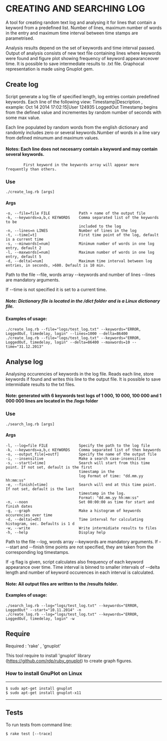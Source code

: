 
# CREATING AND SEARCHING LOG 

A tool for creating random text log and analysing it for lines that contain a keyword from a predefined list.
Number of lines, maximum number of words in the entry and maximum time interval between time stamps are parametrised.

Analysis results depend on the set of keywords and time interval passed. Output of analysis consists of new text file containing lines where keywords were found and figure plot showing frequency of keyword appearanceover time. It is possible to save intermediate results to .txt file.
Graphocal representation is made using Gnuplot gem. 
 
## Create log

Script generate a log file of specified length, log entries contain predefined keywords.
Each line of the following view: 
Timestamp|Description , example: Oct 14 2014 17:02:15|User 124935 LoggedOut
Timestamp begins from the defined value and incrementes by random number of seconds with some max value.

Each line populated by random words from the english dictionary and randomly includes zero or several keywords.Number of words in a line vary from defined minumum and maximum values. 

#### Notes: Each line does not necesarry contain a keyword and may contain several keywords. 	
			First keyword in the keywords array will appear more frequently than others. 


### Use 

	./create_log.rb [args]

#### Args
	
    -o, --file=file FILE             Path + name of the output file
    -k, --keywords=a,b,c KEYWORDS    Comma separated list of the keywords to be
                                     included to the log
    -n, --lines=n LINES              Number of lines in the log
    -t, --time[=t]                   First time point of the log, default is a current time
    -s, --minwords[=num]             Minimum number of words in one log entry, default 2
    -l, --maxwords[=num]             Maximum number of words in one log entry, default 5
    -d, --delta[=num]                Maximum time interval between log entries, in seconds, >600. Default is 10 min.

Path to the file --file, words array --keywords and number of lines --lines are mandatory arguments. 

If --time is not specified it is set to a current time. 
 
##### Note: Dictionary file is located in the /dict folder and is a Linux dictionary file. 

#### Examples of usage:

	./create_log.rb --file="logs/test_log.txt" --keywords="ERROR, LoggedOut, timedelay, login" --lines=1000 --delta=86400
	./create_log.rb --file="logs/test_log.txt" --keywords="ERROR, LoggedOut, timedelay, login" --delta=86400 --maxwords=10 --time="31.12.2013"

## Analyse log

Analysing occurencies of keywords in the log file. Reads each line, store keywords if found and writes this line to the output file. 
It is possible to save intermidiate results to the txt files.

#### Note: generated with 6 keywords test logs of 1 000, 10 000, 100 000 and 1 000 000 lines are located in the /logs folder

### Use 

	./search_log.rb [args]

#### Args
	
	-l, --log=file FILE              Specify the path to the log file
    -k, --keywords=a,b,c KEYWORDS    Comma separated list of then keywords
    -o, --output_file[=outf]         Specify the name of the output file
    -i, --insensitive                Make a search case-insensitive
    -s, --start[=time]               Search will start from this time point. If not set, default is the first 
    								 timestamp in the 
    								 log Format of time: "dd.mm.yy hh:mm:ss"
    -e, --finish[=time]              Search will end at this time point. If not set, default is the last 
    								 timestamp in the log. 
    								 Format: "dd.mm.yy hh:mm:ss"
    -n, --noon                       Set 00:00:00 as time for start and finish dates
    -g, --graph                      Make a histogram of keywords occurencies over time
    -d, --delta[=dt]                 Time interval for calculating histogram, sec. Defaults is 1 d
    -w, --write                      Write intermidiate results to files
    -h, --help                       Display help

Path to the file --log, words array --keywords are mandatory arguments. 
If ---start and --finish time points are not specified, they are taken from the corresponding log timestamps.

If -g flag is given, script calculates also frequency of each keyword appearance over time. Time interval is binned to smaller intervals of --delta length and number of keyword occurences in each interval is calculated.

#### Note: All output files are written to the /results folder.

#### Examples of usage:

	./search_log.rb --log="logs/test_log.txt" --keywords="ERROR, LoggedOut" --start="10.11.2014" -n
	./create_log.rb --log="logs/test_log.txt" --keywords="ERROR, LoggedOut, timedelay, login" -w

## Require

Required : 'rake' , 'gnuplot'

This tool require to install 'gnuplot' library (https://github.com/rdp/ruby_gnuplot) to create graph figures.

### How to install GnuPlot on Linux

------
	$ sudo apt-get install gnuplot
	$ sudo apt-get install gnuplot-x11
------


## Tests

To run tests from command line:

	$ rake test [--trace]
  
